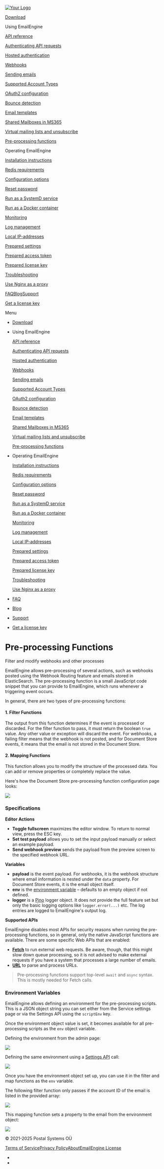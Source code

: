 [![Your Logo](lib_pTNsKLAHHUZrxQKE/xwb20trbbhmhskes.png?w=160)](/)

[Download](/#downloads)

Using EmailEngine

[API reference](https://api.emailengine.app/)

[Authenticating API requests](/authenticating-api-requests)

[Hosted authentication](/hosted-authentication)

[Webhooks](/webhooks)

[Sending emails](/sending-emails)

[Supported Account Types](/supported-account-types)

[OAuth2 configuration](/oauth2-configuration)

[Bounce detection](/bounces)

[Email templates](/email-templates)

[Shared Mailboxes in MS365](/shared-mailboxes-in-ms-365)

[Virtual mailing lists and unsubscribe](/virtual-mailing-lists)

[Pre-processing functions](/pre-processing-functions)

Operating EmailEngine

[Installation instructions](/set-up)

[Redis requirements](/redis)

[Configuration options](/configuration)

[Reset password](/reset-password)

[Run as a SystemD service](/system-d-service)

[Run as a Docker container](/docker)

[Monitoring](/monitoring)

[Log management](/logging)

[Local IP-addresses](/local-addresses)

[Prepared settings](/prepared-settings)

[Prepared access token](/prepared-access-token)

[Prepared license key](/prepared-license)

[Troubleshooting](/troubleshooting)

[Use Nginx as a proxy](/expose-public-https)

[FAQ](/#faq)[Blog](https://docs.emailengine.app/)[Support](/support)

[Get a license key](https://postalsys.com/plans)

Menu

* [Download](/#downloads)
* Using EmailEngine

  [API reference](https://api.emailengine.app/)

  [Authenticating API requests](/authenticating-api-requests)

  [Hosted authentication](/hosted-authentication)

  [Webhooks](/webhooks)

  [Sending emails](/sending-emails)

  [Supported Account Types](/supported-account-types)

  [OAuth2 configuration](/oauth2-configuration)

  [Bounce detection](/bounces)

  [Email templates](/email-templates)

  [Shared Mailboxes in MS365](/shared-mailboxes-in-ms-365)

  [Virtual mailing lists and unsubscribe](/virtual-mailing-lists)

  [Pre-processing functions](/pre-processing-functions)
* Operating EmailEngine

  [Installation instructions](/set-up)

  [Redis requirements](/redis)

  [Configuration options](/configuration)

  [Reset password](/reset-password)

  [Run as a SystemD service](/system-d-service)

  [Run as a Docker container](/docker)

  [Monitoring](/monitoring)

  [Log management](/logging)

  [Local IP-addresses](/local-addresses)

  [Prepared settings](/prepared-settings)

  [Prepared access token](/prepared-access-token)

  [Prepared license key](/prepared-license)

  [Troubleshooting](/troubleshooting)

  [Use Nginx as a proxy](/expose-public-https)
* [FAQ](/#faq)
* [Blog](https://docs.emailengine.app/)
* [Support](/support)
* [Get a license key](https://postalsys.com/plans)

# Pre-processing Functions

Filter and modify webhooks and other processes

EmailEngine allows pre-processing of several actions, such as webhooks posted using the Webhook Routing feature and emails stored in ElasticSearch. The pre-processing function is a small JavaScript code snippet that you can provide to EmailEngine, which runs whenever a triggering event occurs.

In general, there are two types of pre-processing functions:

#### 1. Filter Functions

The output from this function determines if the event is processed or discarded. For the filter function to pass, it must return the boolean `true` value. Any other value or exception will discard the event. For webhooks, a failing filter means that the webhook is not posted, and for Document Store events, it means that the email is not stored in the Document Store.

#### 2. Mapping Functions

This function allows you to modify the structure of the processed data. You can add or remove properties or completely replace the value.

Here's how the Document Store pre-processing function configuration page looks:

![](https://cldup.com/mEQk0jEyGc.png)

### Specifications

**Editor Actions**

* **Toggle fullscreen** maximizes the editor window. To return to normal view, press the ESC key.
* **Set test payload** allows you to set the input payload manually or select an example payload.
* **Send webhook preview** sends the payload from the preview screen to the specified webhook URL.

**Variables**

* **payload** is the event payload. For webhooks, it is the webhook structure where email information is nested under the `data` property. For Document Store events, it is the email object itself.
* **env** is the [environment variable](#environment-variables) – defaults to an empty object if not defined.
* **logger** is a [Pino](https://getpino.io/#/docs/api) logger object. It does not provide the full feature set but only the basic logging options like `logger.error(...)` etc. The log entries are logged to EmailEngine's output log.

**Supported APIs**

EmailEngine disables most APIs for security reasons when running the pre-processing functions, so in general, only the native JavaScript functions are available. There are some specific Web APIs that are enabled:

* **[Fetch](https://developer.mozilla.org/en-US/docs/Web/API/Fetch_API)** to run external web requests. Be aware, though, that this might slow down queue processing, so it is not advised to make external requests if you have a system that processes a large number of emails.
* **[URL](https://developer.mozilla.org/en-US/docs/Web/API/URL)** to parse and process URLs.

> Pre-processing functions support top-level `await` and `async` syntax. This is mostly needed for Fetch calls.

### Environment Variables

EmailEngine allows defining an environment for the pre-processing scripts. This is a JSON object string you can set either from the Service settings page or via the Settings API using the `scriptEnv` key.

Once the environment object value is set, it becomes available for all pre-processing scripts as the `env` object variable.

Defining the environment from the admin page:

![](https://cldup.com/O_6jskSB-E.png)

Defining the same environment using a [Settings API](https://api.emailengine.app/#operation/postV1Settings) call:

![](https://cldup.com/1v71uvQGYI.png)

Once you have the environment object set up, you can use it in the filter and map functions as the `env` variable.

The following filter function only passes if the account ID of the email is listed in the provided array:

![](https://cldup.com/NIElxzbPUF.png)

This mapping function sets a property to the email from the environment object:

![](https://cldup.com/W-0wCGyWCc.png)

© 2021-2025 Postal Systems OÜ

[Terms of Service](https://postalsys.com/tos)[Privacy Policy](/privacy-policy)[About](/about)[EmailEngine License](https://emailengine.srv.dev/license.html)

* [](https://twitter.com/emailengine)
* [](https://github.com/postalsys/emailengine)
